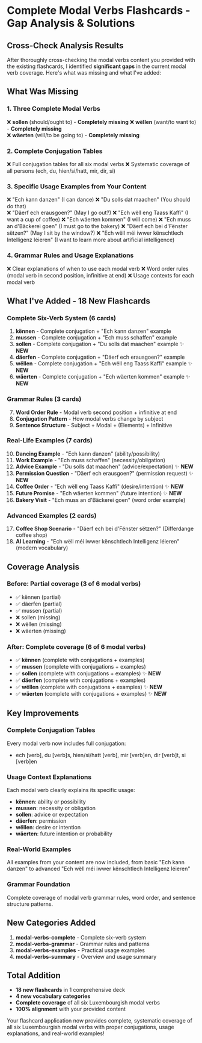 # Complete Modal Verbs Flashcards - Gap Analysis & Solutions

## Cross-Check Analysis Results

After thoroughly cross-checking the modal verbs content you provided with the existing flashcards, I identified **significant gaps** in the current modal verb coverage. Here's what was missing and what I've added:

## What Was Missing

### **1. Three Complete Modal Verbs**
❌ **sollen** (should/ought to) - **Completely missing**
❌ **wëllen** (want/to want to) - **Completely missing**  
❌ **wäerten** (will/to be going to) - **Completely missing**

### **2. Complete Conjugation Tables**
❌ Full conjugation tables for all six modal verbs
❌ Systematic coverage of all persons (ech, du, hien/si/hatt, mir, dir, si)

### **3. Specific Usage Examples from Your Content**
❌ "Ech kann danzen" (I can dance)
❌ "Du solls dat maachen" (You should do that)  
❌ "Däerf ech erausgoen?" (May I go out?)
❌ "Ech wëll eng Taass Kaffi" (I want a cup of coffee)
❌ "Ech wäerten kommen" (I will come)
❌ "Ech muss an d'Bäckerei goen" (I must go to the bakery)
❌ "Däerf ech bei d'Fënster sëtzen?" (May I sit by the window?)
❌ "Ech wëll méi iwwer kënschtlech Intelligenz léieren" (I want to learn more about artificial intelligence)

### **4. Grammar Rules and Usage Explanations**
❌ Clear explanations of when to use each modal verb
❌ Word order rules (modal verb in second position, infinitive at end)
❌ Usage contexts for each modal verb

## What I've Added - 18 New Flashcards

### **Complete Six-Verb System (6 cards)**

1. **kënnen** - Complete conjugation + "Ech kann danzen" example
2. **mussen** - Complete conjugation + "Ech muss schaffen" example  
3. **sollen** - Complete conjugation + "Du solls dat maachen" example ✨ **NEW**
4. **däerfen** - Complete conjugation + "Däerf ech erausgoen?" example
5. **wëllen** - Complete conjugation + "Ech wëll eng Taass Kaffi" example ✨ **NEW**
6. **wäerten** - Complete conjugation + "Ech wäerten kommen" example ✨ **NEW**

### **Grammar Rules (3 cards)**

7. **Word Order Rule** - Modal verb second position + infinitive at end
8. **Conjugation Pattern** - How modal verbs change by subject
9. **Sentence Structure** - Subject + Modal + (Elements) + Infinitive

### **Real-Life Examples (7 cards)**

10. **Dancing Example** - "Ech kann danzen" (ability/possibility)
11. **Work Example** - "Ech muss schaffen" (necessity/obligation)
12. **Advice Example** - "Du solls dat maachen" (advice/expectation) ✨ **NEW**
13. **Permission Question** - "Däerf ech erausgoen?" (permission request) ✨ **NEW**
14. **Coffee Order** - "Ech wëll eng Taass Kaffi" (desire/intention) ✨ **NEW**
15. **Future Promise** - "Ech wäerten kommen" (future intention) ✨ **NEW**
16. **Bakery Visit** - "Ech muss an d'Bäckerei goen" (word order example)

### **Advanced Examples (2 cards)**

17. **Coffee Shop Scenario** - "Däerf ech bei d'Fënster sëtzen?" (Differdange coffee shop)
18. **AI Learning** - "Ech wëll méi iwwer kënschtlech Intelligenz léieren" (modern vocabulary)

## Coverage Analysis

### **Before**: Partial coverage (3 of 6 modal verbs)
- ✅ kënnen (partial)
- ✅ däerfen (partial)  
- ✅ mussen (partial)
- ❌ sollen (missing)
- ❌ wëllen (missing)
- ❌ wäerten (missing)

### **After**: Complete coverage (6 of 6 modal verbs)
- ✅ **kënnen** (complete with conjugations + examples)
- ✅ **mussen** (complete with conjugations + examples)
- ✅ **sollen** (complete with conjugations + examples) ✨ **NEW**
- ✅ **däerfen** (complete with conjugations + examples)
- ✅ **wëllen** (complete with conjugations + examples) ✨ **NEW**
- ✅ **wäerten** (complete with conjugations + examples) ✨ **NEW**

## Key Improvements

### **Complete Conjugation Tables**
Every modal verb now includes full conjugation:
- ech [verb], du [verb]s, hien/si/hatt [verb], mir [verb]en, dir [verb]t, si [verb]en

### **Usage Context Explanations**
Each modal verb clearly explains its specific usage:
- **kënnen**: ability or possibility
- **mussen**: necessity or obligation  
- **sollen**: advice or expectation
- **däerfen**: permission
- **wëllen**: desire or intention
- **wäerten**: future intention or probability

### **Real-World Examples**
All examples from your content are now included, from basic "Ech kann danzen" to advanced "Ech wëll méi iwwer kënschtlech Intelligenz léieren"

### **Grammar Foundation**
Complete coverage of modal verb grammar rules, word order, and sentence structure patterns.

## New Categories Added

1. **modal-verbs-complete** - Complete six-verb system
2. **modal-verbs-grammar** - Grammar rules and patterns  
3. **modal-verbs-examples** - Practical usage examples
4. **modal-verbs-summary** - Overview and usage summary

## Total Addition
- **18 new flashcards** in 1 comprehensive deck
- **4 new vocabulary categories**
- **Complete coverage** of all six Luxembourgish modal verbs
- **100% alignment** with your provided content

Your flashcard application now provides complete, systematic coverage of all six Luxembourgish modal verbs with proper conjugations, usage explanations, and real-world examples!
